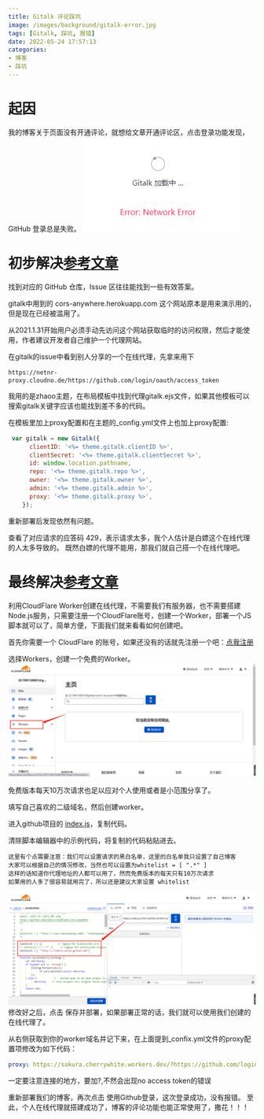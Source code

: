 ```yaml
---
title: Gitalk 评论踩坑
image: /images/background/gitalk-error.jpg
tags: [Gitalk, 踩坑, 报错]
date: 2022-05-24 17:57:13
categories: 
- 博客
- 踩坑
---
```


# 起因

我的博客关于页面没有开通评论，就想给文章开通评论区，点击登录功能发现，GitHub 登录总是失败。
![登陆报错](/images/article/gitalk/error.png)

# 初步解决[参考文章](https://zhuanlan.zhihu.com/p/350735142)

找到对应的 GitHub 仓库，Issue 区往往能找到一些有效答案。

gitalk中用到的 cors-anywhere.herokuapp.com 这个网站原本是用来演示用的，但是现在已经被滥用了。

从2021.1.31开始用户必须手动先访问这个网站获取临时的访问权限，然后才能使用，作者建议开发者自己维护一个代理网站。

在gitalk的issue中看到别人分享的一个在线代理，先拿来用下
```http
https://netnr-proxy.cloudno.de/https://github.com/login/oauth/access_token
```

我用的是zhaoo主题，在布局模板中找到代理gitalk.ejs文件，如果其他模板可以搜索gitalk关键字应该也能找到差不多的代码。

在模板里加上proxy配置和在主题的_config.yml文件上也加上proxy配置:
```js
 var gitalk = new Gitalk({
      clientID: '<%= theme.gitalk.clientID %>',
      clientSecret: '<%= theme.gitalk.clientSecret %>',
      id: window.location.pathname,
      repo: '<%= theme.gitalk.repo %>',
      owner: '<%= theme.gitalk.owner %>',
      admin: '<%= theme.gitalk.admin %>',
      proxy: '<%= theme.gitalk.proxy %>',
    });
```
重新部署后发现依然有问题。

查看了对应请求的应答码 429，表示请求太多，我个人估计是白嫖这个在线代理的人太多导致的。
既然白嫖的代理不能用，那我们就自己搭一个在线代理吧。

# 最终解决[参考文章](https://www.chenhanpeng.com/create-own-cors-anywhere-to-resolve-the-request-with-403/)
利用CloudFlare Worker创建在线代理，不需要我们有服务器，也不需要搭建Node.js服务，只需要注册一个CloudFlare账号，创建一个Worker，部署一个JS脚本就可以了，简单方便，下面我们就来看看如何创建吧。

首先你需要一个 CloudFlare 的账号，如果还没有的话就先注册一个吧：[点我注册](https://dash.cloudflare.com/)

选择Workers，创建一个免费的Worker。
![创建Workers](/images/article/gitalk/register.png)

免费版本每天10万次请求也足以应对个人使用或者是小范围分享了。

填写自己喜欢的二级域名，然后创建worker。

进入github项目的 [index.js](https://github.com/Hanpeng-Chen/cloudflare-cors-anywhere/blob/master/index.js)，复制代码。

清除脚本编辑器中的示例代码，将复制的代码粘贴进去。
```text
这里有个点需要注意：我们可以设置请求的黑白名单，这里的白名单我只设置了自己博客
大家可以根据自己的情况修改，当然也可以设置为whitelist = [ ".*" ]
这样的话知道你代理地址的人都可以用了，然而免费版本的每天只有10万次请求
如果用的人多了很容易就用完了，所以还是建议大家设置 whitelist
```
![创建Workers](/images/article/gitalk/edit.png)
修改好之后，点击 保存并部署，如果部署正常的话，我们就可以使用我们创建的在线代理了。

从右侧获取到你的worker域名并记下来，在上面提到_confix.yml文件的proxy配置项修改为如下代码：
```yaml
proxy: https://sakura.cherrywhite.workers.dev/?https://github.com/login/oauth/access_token
```
一定要注意连接的地方，要加?,不然会出现no access token的错误

重新部署我们的博客，再次点击 使用Github登录，这次登录成功，没有报错。
至此，个人在线代理就搭建成功了，博客的评论功能也能正常使用了，撒花！！！